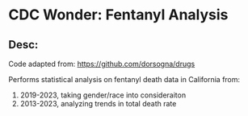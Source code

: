 # CDC Wonder: Fentanyl Analysis

## Desc:

Code adapted from: https://github.com/dorsogna/drugs

Performs statistical analysis on fentanyl death data in California from:
1. 2019-2023, taking gender/race into consideraiton
2. 2013-2023, analyzing trends in total death rate
